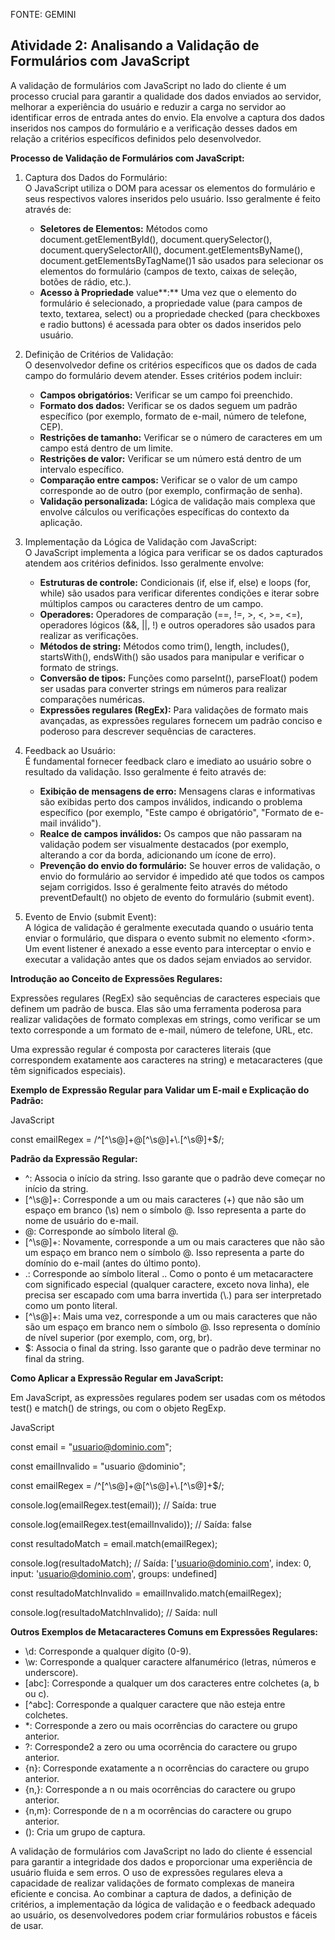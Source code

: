 FONTE: GEMINI
## **Atividade 2: Analisando a Validação de Formulários com JavaScript**

A validação de formulários com JavaScript no lado do cliente é um processo crucial para garantir a qualidade dos dados enviados ao servidor, melhorar a experiência do usuário e reduzir a carga no servidor ao identificar erros de entrada antes do envio. Ela envolve a captura dos dados inseridos nos campos do formulário e a verificação desses dados em relação a critérios específicos definidos pelo desenvolvedor.

**Processo de Validação de Formulários com JavaScript:**

1. Captura dos Dados do Formulário:  
   O JavaScript utiliza o DOM para acessar os elementos do formulário e seus respectivos valores inseridos pelo usuário. Isso geralmente é feito através de:

   * **Seletores de Elementos:** Métodos como document.getElementById(), document.querySelector(), document.querySelectorAll(), document.getElementsByName(), document.getElementsByTagName()1 são usados para selecionar os elementos do formulário (campos de texto, caixas de seleção, botões de rádio, etc.).  
   * **Acesso à Propriedade** value**:** Uma vez que o elemento do formulário é selecionado, a propriedade value (para campos de texto, textarea, select) ou a propriedade checked (para checkboxes e radio buttons) é acessada para obter os dados inseridos pelo usuário.  
2. Definição de Critérios de Validação:  
   O desenvolvedor define os critérios específicos que os dados de cada campo do formulário devem atender. Esses critérios podem incluir:

   * **Campos obrigatórios:** Verificar se um campo foi preenchido.  
   * **Formato dos dados:** Verificar se os dados seguem um padrão específico (por exemplo, formato de e-mail, número de telefone, CEP).  
   * **Restrições de tamanho:** Verificar se o número de caracteres em um campo está dentro de um limite.  
   * **Restrições de valor:** Verificar se um número está dentro de um intervalo específico.  
   * **Comparação entre campos:** Verificar se o valor de um campo corresponde ao de outro (por exemplo, confirmação de senha).  
   * **Validação personalizada:** Lógica de validação mais complexa que envolve cálculos ou verificações específicas do contexto da aplicação.  
3. Implementação da Lógica de Validação com JavaScript:  
   O JavaScript implementa a lógica para verificar se os dados capturados atendem aos critérios definidos. Isso geralmente envolve:

   * **Estruturas de controle:** Condicionais (if, else if, else) e loops (for, while) são usados para verificar diferentes condições e iterar sobre múltiplos campos ou caracteres dentro de um campo.  
   * **Operadores:** Operadores de comparação (\==, \!=, \>, \<, \>=, \<=), operadores lógicos (&&, ||, \!) e outros operadores são usados para realizar as verificações.  
   * **Métodos de string:** Métodos como trim(), length, includes(), startsWith(), endsWith() são usados para manipular e verificar o formato de strings.  
   * **Conversão de tipos:** Funções como parseInt(), parseFloat() podem ser usadas para converter strings em números para realizar comparações numéricas.  
   * **Expressões regulares (RegEx):** Para validações de formato mais avançadas, as expressões regulares fornecem um padrão conciso e poderoso para descrever sequências de caracteres.  
4. Feedback ao Usuário:  
   É fundamental fornecer feedback claro e imediato ao usuário sobre o resultado da validação. Isso geralmente é feito através de:

   * **Exibição de mensagens de erro:** Mensagens claras e informativas são exibidas perto dos campos inválidos, indicando o problema específico (por exemplo, "Este campo é obrigatório", "Formato de e-mail inválido").  
   * **Realce de campos inválidos:** Os campos que não passaram na validação podem ser visualmente destacados (por exemplo, alterando a cor da borda, adicionando um ícone de erro).  
   * **Prevenção do envio do formulário:** Se houver erros de validação, o envio do formulário ao servidor é impedido até que todos os campos sejam corrigidos. Isso é geralmente feito através do método preventDefault() no objeto de evento do formulário (submit event).  
5. Evento de Envio (submit Event):  
   A lógica de validação é geralmente executada quando o usuário tenta enviar o formulário, que dispara o evento submit no elemento \<form\>. Um event listener é anexado a esse evento para interceptar o envio e executar a validação antes que os dados sejam enviados ao servidor.

**Introdução ao Conceito de Expressões Regulares:**

Expressões regulares (RegEx) são sequências de caracteres especiais que definem um padrão de busca. Elas são uma ferramenta poderosa para realizar validações de formato complexas em strings, como verificar se um texto corresponde a um formato de e-mail, número de telefone, URL, etc.

Uma expressão regular é composta por caracteres literais (que correspondem exatamente aos caracteres na string) e metacaracteres (que têm significados especiais).

**Exemplo de Expressão Regular para Validar um E-mail e Explicação do Padrão:**

JavaScript

const emailRegex \= /^\[^\\s@\]+@\[^\\s@\]+\\.\[^\\s@\]+$/;

**Padrão da Expressão Regular:**

* ^: Associa o início da string. Isso garante que o padrão deve começar no início da string.  
* \[^\\s@\]+: Corresponde a um ou mais caracteres (\+) que não são um espaço em branco (\\s) nem o símbolo @. Isso representa a parte do nome de usuário do e-mail.  
* @: Corresponde ao símbolo literal @.  
* \[^\\s@\]+: Novamente, corresponde a um ou mais caracteres que não são um espaço em branco nem o símbolo @. Isso representa a parte do domínio do e-mail (antes do último ponto).  
* .: Corresponde ao símbolo literal .. Como o ponto é um metacaractere com significado especial (qualquer caractere, exceto nova linha), ele precisa ser escapado com uma barra invertida (\\.) para ser interpretado como um ponto literal.  
* \[^\\s@\]+: Mais uma vez, corresponde a um ou mais caracteres que não são um espaço em branco nem o símbolo @. Isso representa o domínio de nível superior (por exemplo, com, org, br).  
* $: Associa o final da string. Isso garante que o padrão deve terminar no final da string.

**Como Aplicar a Expressão Regular em JavaScript:**

Em JavaScript, as expressões regulares podem ser usadas com os métodos test() e match() de strings, ou com o objeto RegExp.

JavaScript

const email \= "usuario@dominio.com";

const emailInvalido \= "usuario @dominio";

const emailRegex \= /^\[^\\s@\]+@\[^\\s@\]+\\.\[^\\s@\]+$/;

console.log(emailRegex.test(email)); // Saída: true

console.log(emailRegex.test(emailInvalido)); // Saída: false

const resultadoMatch \= email.match(emailRegex);

console.log(resultadoMatch); // Saída: \['usuario@dominio.com', index: 0, input: 'usuario@dominio.com', groups: undefined\]

const resultadoMatchInvalido \= emailInvalido.match(emailRegex);

console.log(resultadoMatchInvalido); // Saída: null

**Outros Exemplos de Metacaracteres Comuns em Expressões Regulares:**

* \\d: Corresponde a qualquer dígito (0-9).  
* \\w: Corresponde a qualquer caractere alfanumérico (letras, números e underscore).  
* \[abc\]: Corresponde a qualquer um dos caracteres entre colchetes (a, b ou c).  
* \[^abc\]: Corresponde a qualquer caractere que não esteja entre colchetes.  
* \*: Corresponde a zero ou mais ocorrências do caractere ou grupo anterior.  
* ?: Corresponde2 a zero ou uma ocorrência do caractere ou grupo anterior.  
* {n}: Corresponde exatamente a n ocorrências do caractere ou grupo anterior.  
* {n,}: Corresponde a n ou mais ocorrências do caractere ou grupo anterior.  
* {n,m}: Corresponde de n a m ocorrências do caractere ou grupo anterior.  
* (): Cria um grupo de captura.

A validação de formulários com JavaScript no lado do cliente é essencial para garantir a integridade dos dados e proporcionar uma experiência de usuário fluida e sem erros. O uso de expressões regulares eleva a capacidade de realizar validações de formato complexas de maneira eficiente e concisa. Ao combinar a captura de dados, a definição de critérios, a implementação da lógica de validação e o feedback adequado ao usuário, os desenvolvedores podem criar formulários robustos e fáceis de usar.

